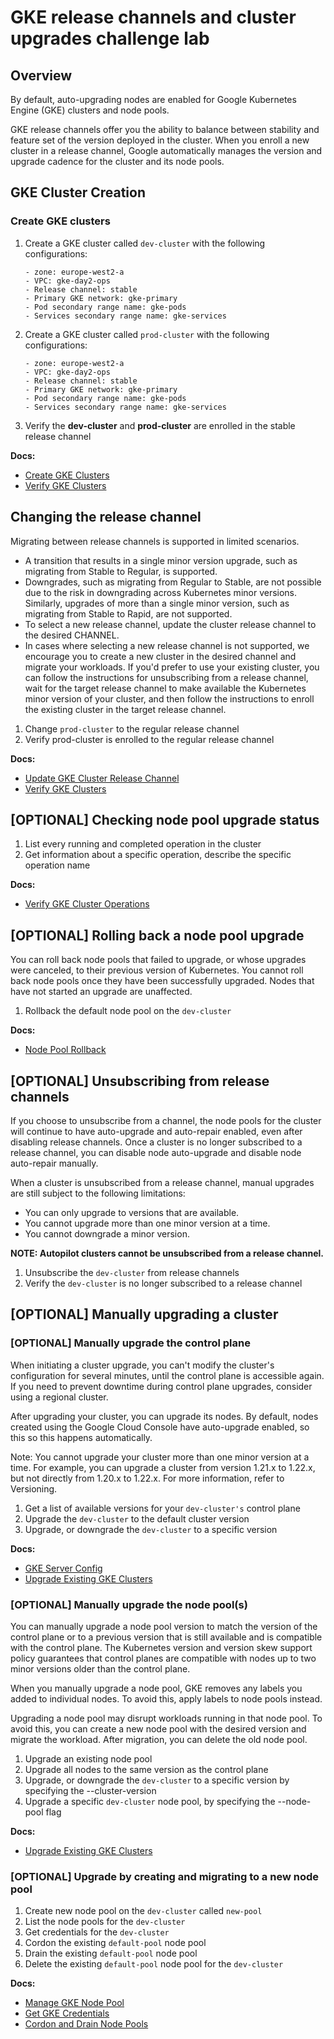 # GKE release channels and cluster upgrades challenge lab

## Overview

By default, auto-upgrading nodes are enabled for Google Kubernetes Engine (GKE) clusters and node pools.

GKE release channels offer you the ability to balance between stability and feature set of the version deployed in the cluster. When you enroll a new cluster in a release channel, Google automatically manages the version and upgrade cadence for the cluster and its node pools.

## GKE Cluster Creation

### Create GKE clusters

1. Create a GKE cluster called `dev-cluster` with the following configurations:
   ```
   - zone: europe-west2-a
   - VPC: gke-day2-ops
   - Release channel: stable
   - Primary GKE network: gke-primary
   - Pod secondary range name: gke-pods
   - Services secondary range name: gke-services
   ```
2. Create a GKE cluster called `prod-cluster` with the following configurations:
   ```
   - zone: europe-west2-a
   - VPC: gke-day2-ops
   - Release channel: stable
   - Primary GKE network: gke-primary
   - Pod secondary range name: gke-pods
   - Services secondary range name: gke-services
   ```
3. Verify the **dev-cluster** and **prod-cluster** are enrolled in the stable release channel

**Docs:**

- [Create GKE Clusters](https://cloud.google.com/sdk/gcloud/reference/container/clusters/create)
- [Verify GKE Clusters](https://cloud.google.com/sdk/gcloud/reference/container/clusters/describe)

## Changing the release channel

Migrating between release channels is supported in limited scenarios.

- A transition that results in a single minor version upgrade, such as migrating from Stable to Regular, is supported.
- Downgrades, such as migrating from Regular to Stable, are not possible due to the risk in downgrading across Kubernetes minor versions. Similarly, upgrades of more than a single minor version, such as migrating from Stable to Rapid, are not supported.
- To select a new release channel, update the cluster release channel to the desired CHANNEL.
- In cases where selecting a new release channel is not supported, we encourage you to create a new cluster in the desired channel and migrate your workloads. If you'd prefer to use your existing cluster, you can follow the instructions for unsubscribing from a release channel, wait for the target release channel to make available the Kubernetes minor version of your cluster, and then follow the instructions to enroll the existing cluster in the target release channel.

1. Change `prod-cluster` to the regular release channel
2. Verify prod-cluster is enrolled to the regular release channel

**Docs:**

- [Update GKE Cluster Release Channel](https://cloud.google.com/sdk/gcloud/reference/container/clusters/update#--release-channel)
- [Verify GKE Clusters](https://cloud.google.com/sdk/gcloud/reference/container/clusters/describe)

## [OPTIONAL] Checking node pool upgrade status

1. List every running and completed operation in the cluster
2. Get information about a specific operation, describe the specific operation name

**Docs:**

- [Verify GKE Cluster Operations](https://cloud.google.com/sdk/gcloud/reference/beta/container/operations)

## [OPTIONAL] Rolling back a node pool upgrade

You can roll back node pools that failed to upgrade, or whose upgrades were canceled, to their previous version of Kubernetes. You cannot roll back node pools once they have been successfully upgraded. Nodes that have not started an upgrade are unaffected.

1. Rollback the default node pool on the `dev-cluster`

**Docs:**

- [Node Pool Rollback](https://cloud.google.com/kubernetes-engine/docs/how-to/upgrading-a-cluster#rollback)

## [OPTIONAL] Unsubscribing from release channels

If you choose to unsubscribe from a channel, the node pools for the cluster will continue to have auto-upgrade and auto-repair enabled, even after disabling release channels. Once a cluster is no longer subscribed to a release channel, you can disable node auto-upgrade and disable node auto-repair manually.

When a cluster is unsubscribed from a release channel, manual upgrades are still subject to the following limitations:

- You can only upgrade to versions that are available.
- You cannot upgrade more than one minor version at a time.
- You cannot downgrade a minor version.

**NOTE: Autopilot clusters cannot be unsubscribed from a release channel.**

1. Unsubscribe the `dev-cluster` from release channels
2. Verify the `dev-cluster` is no longer subscribed to a release channel

## [OPTIONAL] Manually upgrading a cluster

### [OPTIONAL] Manually upgrade the control plane

When initiating a cluster upgrade, you can't modify the cluster's configuration for several minutes, until the control plane is accessible again. If you need to prevent downtime during control plane upgrades, consider using a regional cluster.

After upgrading your cluster, you can upgrade its nodes. By default, nodes created using the Google Cloud Console have auto-upgrade enabled, so this so this happens automatically.

Note: You cannot upgrade your cluster more than one minor version at a time. For example, you can upgrade a cluster from version 1.21.x to 1.22.x, but not directly from 1.20.x to 1.22.x. For more information, refer to Versioning.

1. Get a list of available versions for your `dev-cluster's` control plane
2. Upgrade the `dev-cluster` to the default cluster version
3. Upgrade, or downgrade the `dev-cluster` to a specific version

**Docs:**

- [GKE Server Config](https://cloud.google.com/sdk/gcloud/reference/container/get-server-config)
- [Upgrade Existing GKE Clusters](https://cloud.google.com/sdk/gcloud/reference/container/clusters/upgrade)

### [OPTIONAL] Manually upgrade the node pool(s)

You can manually upgrade a node pool version to match the version of the control plane or to a previous version that is still available and is compatible with the control plane. The Kubernetes version and version skew support policy guarantees that control planes are compatible with nodes up to two minor versions older than the control plane.

When you manually upgrade a node pool, GKE removes any labels you added to individual nodes. To avoid this, apply labels to node pools instead.

Upgrading a node pool may disrupt workloads running in that node pool. To avoid this, you can create a new node pool with the desired version and migrate the workload. After migration, you can delete the old node pool.

1. Upgrade an existing node pool
2. Upgrade all nodes to the same version as the control plane
3. Upgrade, or downgrade the `dev-cluster` to a specific version by specifying the --cluster-version
4. Upgrade a specific `dev-cluster` node pool, by specifying the --node-pool flag

**Docs:**

- [Upgrade Existing GKE Clusters](https://cloud.google.com/sdk/gcloud/reference/container/clusters/upgrade)

### [OPTIONAL] Upgrade by creating and migrating to a new node pool

1. Create new node pool on the `dev-cluster` called `new-pool`
2. List the node pools for the `dev-cluster`
3. Get credentials for the `dev-cluster`
4. Cordon the existing `default-pool` node pool
5. Drain the existing `default-pool` node pool
6. Delete the existing `default-pool` node pool for the `dev-cluster`

**Docs:**

- [Manage GKE Node Pool](https://cloud.google.com/sdk/gcloud/reference/container/node-pools)
- [Get GKE Credentials](https://cloud.google.com/sdk/gcloud/reference/container/clusters/get-credentials)
- [Cordon and Drain Node Pools](https://cloud.google.com/kubernetes-engine/docs/tutorials/migrating-node-pool#step_4_migrate_the_workloads)
